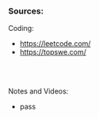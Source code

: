 ### Sources:
Coding:
- https://leetcode.com/
- https://topswe.com/


<br/><br/>

Notes and Videos:
- pass